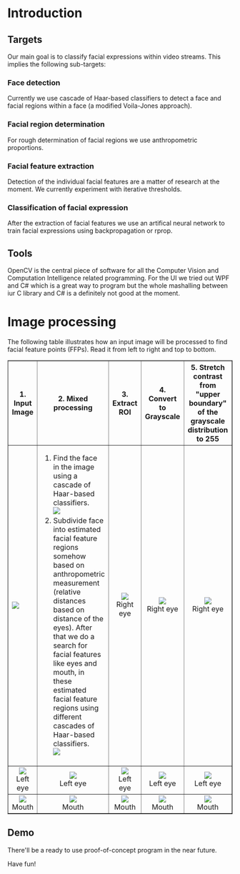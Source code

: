 # Introduction #

## Targets ##
Our main goal is to classify facial expressions within video streams. This implies the following sub-targets:

### Face detection ###
Currently we use cascade of Haar-based classifiers to detect a face and facial regions within a face (a modified Voila-Jones approach).

### Facial region determination ###
For rough determination of facial regions we use anthropometric proportions.

### Facial feature extraction ###
Detection of the individual facial features are a matter of research at the moment. We currently experiment with iterative thresholds.

### Classification of facial expression ###
After the extraction of facial features we use an artifical neural network to train facial expressions using backpropagation or rprop.

## Tools ##
OpenCV is the central piece of software for all the Computer Vision and Computation Intelligence related programming. For the UI we tried out WPF and C# which is a great way to program but the whole mashalling between iur C library and C# is a definitely not good at the moment.

# Image processing #

The following table illustrates how an input image will be processed to find facial feature points (FFPs). Read it from left to right and top to bottom.

<table cellpadding='1' border='1' cellspacing='0'>
<tr>
<th>1. Input Image</th>
<th>2. Mixed processing</th>
<th>3. Extract ROI</th>
<th>4. Convert to Grayscale</th>
<th>5. Stretch contrast from "upper boundary" of the grayscale distribution to 255</th>
<th>6. Stretch contrast from 0 to "lower boundary" of the grayscale distribution</th>
<th>7. Inverse Binarization</th>
<th>8. Find contour</th>
<th>9. Mark feature points in contour with white crosses</th>
<th>10. Final image with Feature Points</th>
</tr>
<tr>
<td>
<img src='http://klucv2.googlecode.com/svn/trunk/data/gesicht_mann.jpg' />
</td>
<td>
<ol>
<li>Find the face in the image using a cascade of Haar-based classifiers.<br />
<img src='http://klucv2.googlecode.com/svn/trunk/data/result-images/20100217-1/ffp_face.png' />
</li>
<li>Subdivide face into estimated facial feature regions somehow based on anthropometric measurement (relative distances based on distance of the eyes). After that we do a search for facial features like eyes and mouth, in these estimated facial feature regions using different cascades of Haar-based classifiers.<br />
<img src='http://klucv2.googlecode.com/svn/trunk/data/result-images/20100217-1/ffp_search_regions.png' /></li>
</ol>
</td>
<td align='center'>
<img src='http://klucv2.googlecode.com/svn/trunk/data/result-images/20100323-1/re1.png' />
<br />Right eye<br>
</td>
<td align='center'>
<img src='http://klucv2.googlecode.com/svn/trunk/data/result-images/20100323-1/re2.png' />
<br />Right eye<br>
</td>
<td align='center'>
<img src='http://klucv2.googlecode.com/svn/trunk/data/result-images/20100323-1/re3.png' />
<br />Right eye<br>
</td>
<td align='center'>
<img src='http://klucv2.googlecode.com/svn/trunk/data/result-images/20100323-1/re4.png' />
<br />Right eye<br>
</td>
<td align='center'>
<img src='http://klucv2.googlecode.com/svn/trunk/data/result-images/20100323-1/re5.png' />
<br />Right eye<br>
</td>
<td align='center'>
<img src='http://klucv2.googlecode.com/svn/trunk/data/result-images/20100323-1/re6.png' />
<br />Right eye<br>
</td>
<td align='center'>
<img src='http://klucv2.googlecode.com/svn/trunk/data/result-images/20100323-1/re7.png' />
<br />Right eye<br>
</td>
<td>
<img src='http://klucv2.googlecode.com/svn/trunk/data/result-images/20100217-1/ffp_ffp.png' />
</td>
</tr>
<tr>
<td align='center'>
<img src='http://klucv2.googlecode.com/svn/trunk/data/result-images/20100323-1/le1.png' />
<br />Left eye<br>
</td>
<td align='center'>
<img src='http://klucv2.googlecode.com/svn/trunk/data/result-images/20100323-1/le2.png' />
<br />Left eye<br>
</td>
<td align='center'>
<img src='http://klucv2.googlecode.com/svn/trunk/data/result-images/20100323-1/le3.png' />
<br />Left eye<br>
</td>
<td align='center'>
<img src='http://klucv2.googlecode.com/svn/trunk/data/result-images/20100323-1/le4.png' />
<br />Left eye<br>
</td>
<td align='center'>
<img src='http://klucv2.googlecode.com/svn/trunk/data/result-images/20100323-1/le5.png' />
<br />Left eye<br>
</td>
<td align='center'>
<img src='http://klucv2.googlecode.com/svn/trunk/data/result-images/20100323-1/le6.png' />
<br />Left eye<br>
</td>
<td align='center'>
<img src='http://klucv2.googlecode.com/svn/trunk/data/result-images/20100323-1/le7.png' />
<br />Left eye<br>
</td>
<tr>
<td align='center'>
<img src='http://klucv2.googlecode.com/svn/trunk/data/result-images/20100323-1/m1.png' />
<br />Mouth<br>
</td>
<td align='center'>
<img src='http://klucv2.googlecode.com/svn/trunk/data/result-images/20100323-1/m2.png' />
<br />Mouth<br>
</td>
<td align='center'>
<img src='http://klucv2.googlecode.com/svn/trunk/data/result-images/20100323-1/m3.png' />
<br />Mouth<br>
</td>
<td align='center'>
<img src='http://klucv2.googlecode.com/svn/trunk/data/result-images/20100323-1/m4.png' />
<br />Mouth<br>
</td>
<td align='center'>
<img src='http://klucv2.googlecode.com/svn/trunk/data/result-images/20100323-1/m5.png' />
<br />Mouth<br>
</td>
<td align='center'>
<img src='http://klucv2.googlecode.com/svn/trunk/data/result-images/20100323-1/m6.png' />
<br />Mouth<br>
</td>
<td align='center'>
<img src='http://klucv2.googlecode.com/svn/trunk/data/result-images/20100323-1/m7.png' />
<br />Mouth<br>
</td>
</tr>
</tr>
</table>

## Demo ##
There'll be a ready to use proof-of-concept program in the near future.

Have fun!